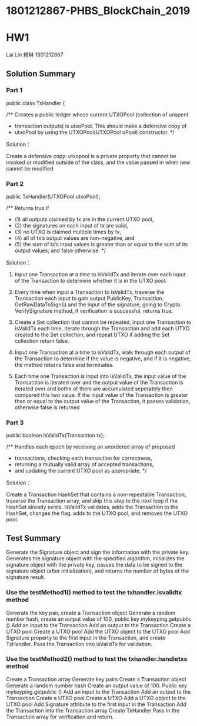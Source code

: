 # 1801212867-PHBS_BlockChain_2019
# HW1
Lai Lin 赖琳 1801212867

## Solution Summary

### Part 1
public class TxHandler {

/** Creates a public ledger whose current UTXOPool (collection of unspent
*	transaction outputs) is utxoPool. This should make a defensive copy of
*	utxoPool by using the UTXOPool(UTXOPool uPool) constructor.
*/

Solution：

Create a defensive copy: utxopool is a private property that cannot be invoked or modified outside of the class, and the value passed in when new cannot be modified

### Part 2
public TxHandler(UTXOPool utxoPool);

/** Returns true if
*	(1) all outputs claimed by tx are in the current UTXO pool,
*	(2) the signatures on each input of tx are valid,
*	(3) no UTXO is claimed multiple times by tx,
*	(4) all of tx’s output values are non-negative, and
*	(5) the sum of tx’s input values is greater than or equal to the sum of its output values; and false otherwise.
*/

Solution：

1. Input one Transaction at a time to isValidTx and iterate over each input of the Transaction to determine whether it is in the UTXO pool.

2. Every time when input a Transaction to isValidTx, traverse the Transaction each input to gain output PublicKey, Transaction. GetRawDataToSign(i) and the input of the signature, going to Crypto. VerifySignature method, if verification is successful, returns true.

3. Create a Set<UTXO> collection that cannot be repeated, input one Transaction to isValidTx each time, iterate through the Transaction and add each UTXO created to the Set<UTXO> collection, and repeat UTXO if adding the Set<UTXO> collection return false.

4. Input one Transaction at a time to isValidTx, walk through each output of the Transaction to determine if the value is negative, and if it is negative, the method returns false and terminates.

5. Each time one Transaction is input into isValidTx, the input value of the Transaction is iterated over and the output value of the Transaction is iterated over and bothe of them are accumulated seperately then compared this two value. If the input value of the Transaction is greater than or equal to the output value of the Transaction, it passes validation, otherwise false is returned

### Part 3
public boolean isValidTx(Transaction tx);

/** Handles each epoch by receiving an unordered array of proposed
*	transactions, checking each transaction for correctness,
*	returning a mutually valid array of accepted transactions,
*	and updating the current UTXO pool as appropriate.
*/


Solution：

Create a Transaction HashSet that contains a non-repeatable Transaction, traverse the Transaction array, and skip this step to the next loop if the HashSet already exists.
IsValidTx validates, adds the Transaction to the HashSet, changes the flag, adds to the UTXO pool, and removes the UTXO pool.

## Test Summary

Generate the Signature object and sign the information with the private key. Generates the signature object with the specified algorithm, initializes the signature object with the private key, passes the data to be signed to the signature object (after initialization), and returns the number of bytes of the signature result.

### Use the testMethod1() method to test the txhandler.isvalidtx method

Generate the key pair, create a Transaction object
Generate a random number hash, create an output value of 100, public key mykeyping.getpublic ()
Add an input to the Transaction 
Add an output to the Transaction
Create a UTXO pool
Create a UTXO pool
Add the UTXO object to the UTXO pool
Add Signature property to the first input in the Transaction, and create TxHandler. 
Pass the Transaction into isValidTx for validation.

### Use the testMethod2() method to test the txhandler.handletxs method

Create a Transaction array
Generate key pairs
Create a Transaction object
Generate a random number hash
Create an output value of 100. Public key mykeyping.getpublic ()
Add an input to the Transaction
Add an output to the Transaction
Create a UTXO pool
Create a UTXO
Add a UTXO object to the UTXO pool
Add Signature attribute to the first input in the Transaction
Add the Transaction into the Transaction array 
Create TxHandler
Pass in the Transaction array for verification and return.


